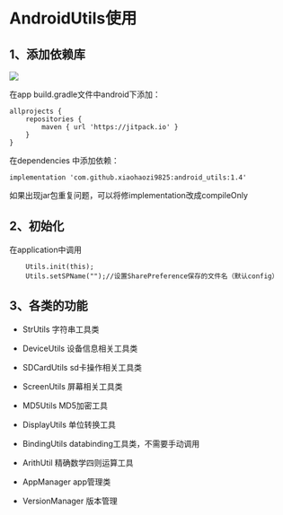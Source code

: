 # AndroidUtils使用 #
## 1、添加依赖库 ##
[![](https://jitpack.io/v/xiaohaozi9825/android_utils.svg)](https://jitpack.io/#xiaohaozi9825/android_utils)

在app build.gradle文件中android下添加：

        
    allprojects {
        repositories {
            maven { url 'https://jitpack.io' }
        }
    }

在dependencies 中添加依赖：

    
    implementation 'com.github.xiaohaozi9825:android_utils:1.4'
    
如果出现jar包重复问题，可以将修implementation改成compileOnly

## 2、初始化 ##
在application中调用
     
        Utils.init(this);
        Utils.setSPName("");//设置SharePreference保存的文件名（默认config）

## 3、各类的功能 ##
- StrUtils 字符串工具类
- DeviceUtils 设备信息相关工具类
- SDCardUtils sd卡操作相关工具类
- ScreenUtils 屏幕相关工具类
- MD5Utils MD5加密工具
- DisplayUtils 单位转换工具
- BindingUtils databinding工具类，不需要手动调用
- ArithUtil 精确数学四则运算工具

- AppManager app管理类
- VersionManager 版本管理

